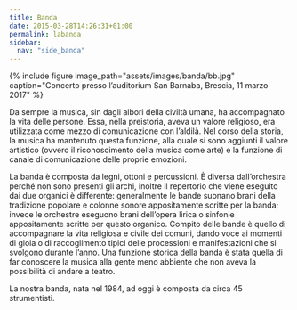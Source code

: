 ```yaml
---
title: Banda
date: 2015-03-28T14:26:31+01:00
permalink: labanda
sidebar:
  nav: "side_banda"
---
```


{% include figure image_path="assets/images/banda/bb.jpg" 
  caption="Concerto presso l&#8217;auditorium San Barnaba, Brescia, 11 marzo 2017" %}

Da sempre la musica, sin dagli albori della civiltà umana, ha accompagnato la vita delle persone. Essa, nella preistoria, aveva un valore religioso, era utilizzata come mezzo di comunicazione con l’aldilà. Nel corso della storia, la musica ha mantenuto questa funzione, alla quale si sono aggiunti il valore artistico (ovvero il riconoscimento della musica come arte) e la funzione di canale di comunicazione delle proprie emozioni.&nbsp;

La banda è composta da legni, ottoni e percussioni. È diversa dall’orchestra perché non sono presenti gli archi, inoltre il repertorio che viene eseguito dai due organici è differente: generalmente le bande suonano brani della tradizione popolare e colonne sonore appositamente scritte per la banda; invece le orchestre eseguono brani dell’opera lirica o sinfonie appositamente scritte per questo organico. Compito delle bande è quello di accompagnare la vita religiosa e civile dei comuni, dando voce ai momenti di gioia o di raccoglimento tipici delle processioni e manifestazioni che si svolgono durante l’anno. Una funzione storica della banda è stata quella di far conoscere la musica alla gente meno abbiente che non aveva la possibilità di andare a teatro.&nbsp;

La nostra banda, nata nel 1984, ad oggi è composta da circa 45 strumentisti.